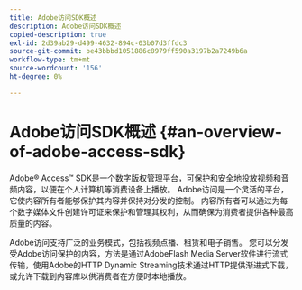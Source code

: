 ```yaml
---
title: Adobe访问SDK概述
description: Adobe访问SDK概述
copied-description: true
exl-id: 2d39ab29-d499-4632-894c-03b07d3ffdc3
source-git-commit: be43bbbd1051886c8979ff590a3197b2a7249b6a
workflow-type: tm+mt
source-wordcount: '156'
ht-degree: 0%

---
```


# Adobe访问SDK概述 {#an-overview-of-adobe-access-sdk}

Adobe® Access™ SDK是一个数字版权管理平台，可保护和安全地投放视频和音频内容，以便在个人计算机等消费设备上播放。 Adobe访问是一个灵活的平台，它使内容所有者能够保护其内容并保持对分发的控制。 内容所有者可以通过为每个数字媒体文件创建许可证来保护和管理其权利，从而确保为消费者提供各种最高质量的内容。

Adobe访问支持广泛的业务模式，包括视频点播、租赁和电子销售。 您可以分发受Adobe访问保护的内容，方法是通过AdobeFlash Media Server软件进行流式传输，使用Adobe的HTTP Dynamic Streaming技术通过HTTP提供渐进式下载，或允许下载到内容库以供消费者在方便时本地播放。
